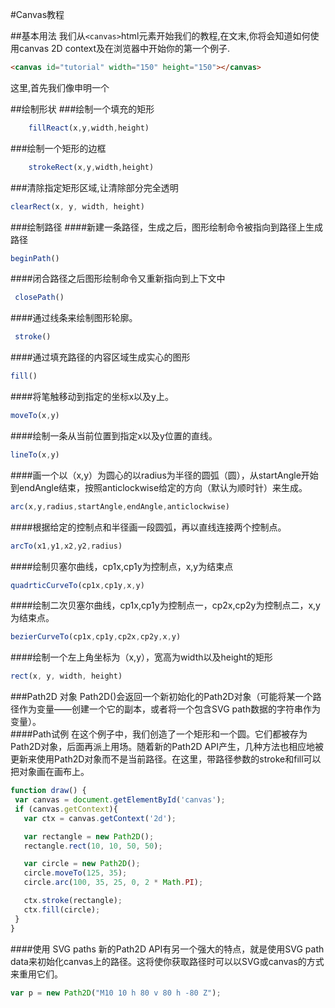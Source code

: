 #Canvas教程

##基本用法
我们从`<canvas>`html元素开始我们的教程,在文末,你将会知道如何使用canvas 2D context及在浏览器中开始你的第一个例子.

```html
<canvas id="tutorial" width="150" height="150"></canvas>
```
这里,首先我们像申明一个

##绘制形状
###绘制一个填充的矩形
```javascript
	fillReact(x,y,width,height)
```
###绘制一个矩形的边框
```javascript
	strokeRect(x,y,width,height)
```
###清除指定矩形区域,让清除部分完全透明
```javascript
clearRect(x, y, width, height)
```

###绘制路径
####新建一条路径，生成之后，图形绘制命令被指向到路径上生成路径
 ```javascript
 beginPath()
 ```
####闭合路径之后图形绘制命令又重新指向到上下文中
 ```javascript
  closePath()
 ```
####通过线条来绘制图形轮廓。
```javascript
 stroke()
 ```
####通过填充路径的内容区域生成实心的图形
 ```javascript
 fill()
 ```
####将笔触移动到指定的坐标x以及y上。
 ```javascript
 moveTo(x,y)
 ```
####绘制一条从当前位置到指定x以及y位置的直线。
 ```javascript
 lineTo(x,y)
 ```
####画一个以（x,y）为圆心的以radius为半径的圆弧（圆），从startAngle开始到endAngle结束，按照anticlockwise给定的方向（默认为顺时针）来生成。
 ```javascript
 arc(x,y,radius,startAngle,endAngle,anticlockwise)
 ```
####根据给定的控制点和半径画一段圆弧，再以直线连接两个控制点。
 ```javascript
 arcTo(x1,y1,x2,y2,radius)
 ```
####绘制贝塞尔曲线，cp1x,cp1y为控制点，x,y为结束点
 ```javascript
 quadrticCurveTo(cp1x,cp1y,x,y)
 ```
####绘制二次贝塞尔曲线，cp1x,cp1y为控制点一，cp2x,cp2y为控制点二，x,y为结束点。
 ```javascript
 bezierCurveTo(cp1x,cp1y,cp2x,cp2y,x,y)
 ```
####绘制一个左上角坐标为（x,y），宽高为width以及height的矩形
 ```javascript
 rect(x, y, width, height)
 ```
###Path2D 对象
 Path2D()会返回一个新初始化的Path2D对象（可能将某一个路径作为变量——创建一个它的副本，或者将一个包含SVG path数据的字符串作为变量）。	
####Path试例
 在这个例子中，我们创造了一个矩形和一个圆。它们都被存为Path2D对象，后面再派上用场。随着新的Path2D API产生，几种方法也相应地被更新来使用Path2D对象而不是当前路径。在这里，带路径参数的stroke和fill可以把对象画在画布上。
 ```javascript
 function draw() {
  var canvas = document.getElementById('canvas');
  if (canvas.getContext){
    var ctx = canvas.getContext('2d');

    var rectangle = new Path2D();
    rectangle.rect(10, 10, 50, 50);

    var circle = new Path2D();
    circle.moveTo(125, 35);
    circle.arc(100, 35, 25, 0, 2 * Math.PI);

    ctx.stroke(rectangle);
    ctx.fill(circle);
  }
}
 ```
####使用 SVG paths
 新的Path2D API有另一个强大的特点，就是使用SVG path data来初始化canvas上的路径。这将使你获取路径时可以以SVG或canvas的方式来重用它们。
 ```javascript
 var p = new Path2D("M10 10 h 80 v 80 h -80 Z");
 ```





